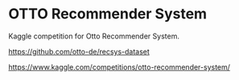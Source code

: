# OTTO Recommender System

Kaggle competition for Otto Recommender System. 

https://github.com/otto-de/recsys-dataset 

https://www.kaggle.com/competitions/otto-recommender-system/
